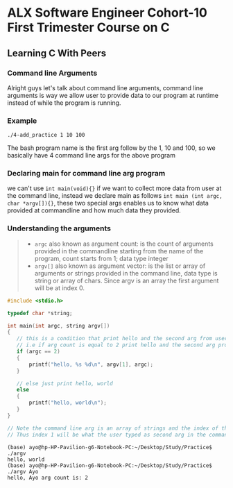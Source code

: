 # ALX Software Engineer Cohort-10 First Trimester Course on C

## Learning C With Peers

### Command line Arguments

Alright guys let's talk about command line arguments, command line arguments is way we allow user to provide data to our program 
at runtime instead of while the program is running. 
### Example 
```commandline
./4-add_practice 1 10 100 
```
The bash program name is the first arg follow by the 1, 10 and 100, so we basically have 4 command line args for the above program

### Declaring main for command line arg program
we can't use `int main(void){}` if we want to collect more data from user at the command line, instead we declare main as follows
`int main (int argc, char *argv[]){}`, these two special args enables us to know what data provided at commandline and how much data they provided.

### Understanding the arguments
 >- `argc` also known as argument count: is the count of arguments provided in the commandline starting from the name of the program, count starts from 1; data type integer
 >- `argv[]` also known as argument vector: is the list or array of arguments or strings provided in the command line, data type is string or array of chars. Since argv is an array the first argument will be at index 0.

 ```c
#include <stdio.h>

typedef char *string;

int main(int argc, string argv[])
{
    // this is a condition that print hello and the second arg from user
    // i.e if arg count is equal to 2 print hello and the second arg provided by the user in the command line
    if (argc == 2)
    {
        printf("hello, %s %d\n", argv[1], argc);
    }

    // else just print hello, world
    else
    {
        printf("hello, world\n");
    }
}

// Note the command line arg is an array of strings and the index of the first element is 0 which in this case is the name of the program
// Thus index 1 will be what the user typed as second arg in the command line.
 ```

```commandline
(base) ayo@hp-HP-Pavilion-g6-Notebook-PC:~/Desktop/Study/Practice$ ./argv 
hello, world
(base) ayo@hp-HP-Pavilion-g6-Notebook-PC:~/Desktop/Study/Practice$ ./argv Ayo
hello, Ayo arg count is: 2
``` 
